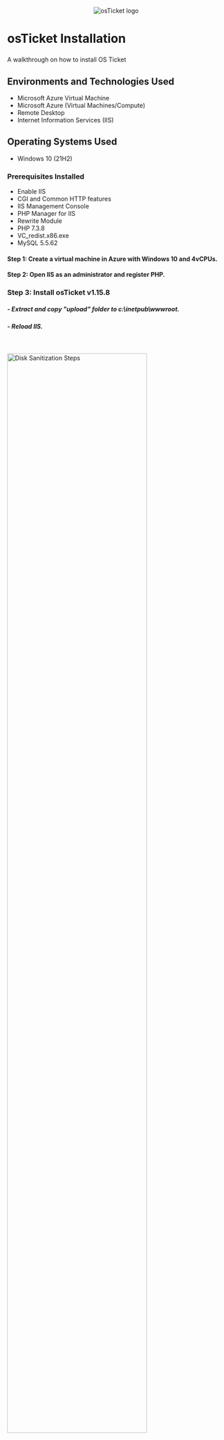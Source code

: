 <p align="center">
<img src="https://i.imgur.com/Clzj7Xs.png" alt="osTicket logo"/>
</p>

<h1>osTicket Installation</h1>
<h3></h3>A walkthrough on how to install OS Ticket

<h2>Environments and Technologies Used</h2>

- Microsoft Azure Virtual Machine
- Microsoft Azure (Virtual Machines/Compute)
- Remote Desktop
- Internet Information Services (IIS)

<h2>Operating Systems Used </h2>

- Windows 10</b> (21H2)

 <h3> Prerequisites Installed</h3>

- Enable IIS
- CGI and Common HTTP features 
- IIS Management Console
- PHP Manager for IIS
- Rewrite Module
- PHP 7.3.8
- VC_redist.x86.exe
- MySQL 5.5.62


<p>

<h4> Step 1: Create a virtual machine in Azure with Windows 10 and 4vCPUs.
 
<h4> Step 2: Open IIS as an administrator and register PHP. 

<h3> Step 3: Install osTicket v1.15.8</h3>
    <h5>- Extract and copy "upload" folder to c:\inetpub\wwwroot.
    <h5>- Reload IIS. </h5>
</p>
<p>

</p>
<br />

<p>
<img src="https://i.imgur.com/DJmEXEB.png" height="80%" width="80%" alt="Disk Sanitization Steps"/>
</p>
<p>
Step 1: Create a virtual machine in Azure with Windows 10 and 4vCPUs.
</p>
<br />
